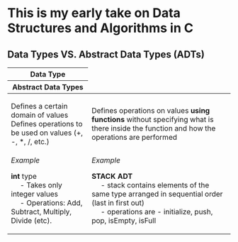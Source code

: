 <h1>This is my early take on Data Structures and Algorithms in C</h1>

<h2>Data Types VS. Abstract Data Types (ADTs)</h2>
<table>
  <thead>
    <tr>
      <th>Data Type</th>
    </tr>
    <tr>
      <th>Abstract Data Types</th>
    </tr>
  </thead>
  <tbody>
    <tr>
      <td>
        <p>Defines a certain domain of values
          <br>
          Defines operations to be used on values (+, -, *, /, etc.)
        </p>
      </td>
      <td>
        <p>
          Defines operations on values <strong>using functions</strong> without specifying 
          what is there inside the function and how the operations are performed
        </p>
      </td>
    </tr>
    <tr>
      <td>
        <i>Example</i>
        <br>
        <p>
          <strong>int</strong> type
          <br>
          &emsp; - Takes only integer values
          <br>
          &emsp; - Operations: Add, Subtract, Multiply, Divide (etc).
        </p>
      </td>
      <td>
        <i>Example</i>
        <br>
        <p>
          <strong>STACK ADT</strong>
          <br>
          &emsp; - stack contains elements of the same type arranged in sequential order (last in first out)
          <br>
          &emsp; - operations are - initialize, push, pop, isEmpty, isFull
        </p>
      </td>
    </tr>
  </tbody>
</table>
